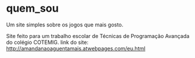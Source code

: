 # quem_sou
Um site simples sobre os jogos que mais gosto.

Site feito para um trabalho escolar de Técnicas de Programação Avançada do colégio COTEMIG.
link do site: http://amandanaoaguentamais.atwebpages.com/eu.html
